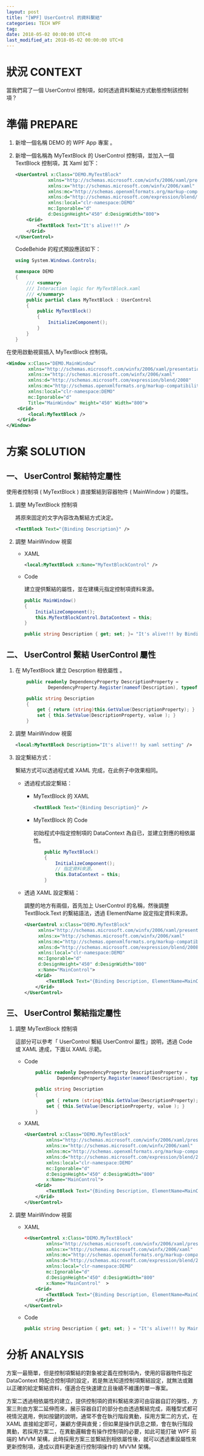 ```yaml
---
layout: post
title: "[WPF] UserControl 的資料繫結"
categories: TECH WPF
tag: 
date: 2018-05-02 00:00:00 UTC+8 
last_modified_at: 2018-05-02 00:00:00 UTC+8 
---
```


# 狀況 CONTEXT

當我們寫了一個 UserControl 控制項，如何透過資料繫結方式動態控制該控制項？


# 準備 PREPARE
1. 新增一個名稱 DEMO 的 WPF App 專案 。

2. 新增一個名稱為 MyTextBlock 的 UserControl 控制項，並加入一個 TextBlock 控制項，其 Xaml 如下：

    ``` XML
    <UserControl x:Class="DEMO.MyTextBlock"
                xmlns="http://schemas.microsoft.com/winfx/2006/xaml/presentation"
                xmlns:x="http://schemas.microsoft.com/winfx/2006/xaml"
                xmlns:mc="http://schemas.openxmlformats.org/markup-compatibility/2006" 
                xmlns:d="http://schemas.microsoft.com/expression/blend/2008" 
                xmlns:local="clr-namespace:DEMO"
                mc:Ignorable="d" 
                d:DesignHeight="450" d:DesignWidth="800">
        <Grid>
            <TextBlock Text="It's alive!!!" />
        </Grid>
    </UserControl>
    ```

    CodeBehide 的程式預設應該如下：
    ``` csharp
    using System.Windows.Controls;

    namespace DEMO
    {
        /// <summary>
        /// Interaction logic for MyTextBlock.xaml
        /// </summary>
        public partial class MyTextBlock : UserControl
        {
            public MyTextBlock()
            {
                InitializeComponent();
            }
        }
    }
    ```

在使用啟動視窗插入 MyTextBlock 控制項。

``` XML
<Window x:Class="DEMO.MainWindow"
        xmlns="http://schemas.microsoft.com/winfx/2006/xaml/presentation"
        xmlns:x="http://schemas.microsoft.com/winfx/2006/xaml"
        xmlns:d="http://schemas.microsoft.com/expression/blend/2008"
        xmlns:mc="http://schemas.openxmlformats.org/markup-compatibility/2006"
        xmlns:local="clr-namespace:DEMO"
        mc:Ignorable="d"
        Title="MainWindow" Height="450" Width="800">
    <Grid>
        <local:MyTextBlock />
    </Grid>
</Window>
```

# 方案 SOLUTION

## 一、 UserControl 繫結特定屬性

使用者控制項 ( MyTextBlock ) 直接繋結到容器物件 ( MainWindow ) 的屬性。

1. 調整 MyTextBlock 控制項

    將原來固定的文字內容改為繫結方式決定。

    ``` xml
    <TextBlock Text="{Binding Description}" />
    ```
2. 調整 MainWindow 視窗

    * XAML 
        ``` xml
        <local:MyTextBlock x:Name="MyTextBlockControl" />
        ```

    * Code 
    
        建立提供繫結的屬性，並在建構元指定控制項資料來源。

        ``` csharp
        public MainWindow()
        {
            InitializeComponent();
            this.MyTextBlockControl.DataContext = this;
        }

        public string Description { get; set; }= "It's alive!!! by Binding MainWindow.Description";
        ```

## 二、 UserControl 繫結 UserControl 屬性

1. 在 MyTextBlock 建立 Descrption 相依屬性 。
    ```csharp
        public readonly DependencyProperty DescriptionProperty =
                DependencyProperty.Register(nameof(Description), typeof(string), typeof(MyTextBlock), new PropertyMetadata());

        public string Description
        {
            get { return (string)this.GetValue(DescriptionProperty); }
            set { this.SetValue(DescriptionProperty, value ); }
        }  
    ```
2. 調整 MainWindow 視窗

    ```xml
    <local:MyTextBlock Description="It's alive!!! by xaml setting" />
    ```

3. 設定繫結方式：
    
    繫結方式可以透過程式或 XAML 完成，在此例子中效果相同。

    * 透過程式設定繫結：

        * MyTextBlock 的 XAML
            ```xml
            <TextBlock Text="{Binding Description}" />
            ```

        * MyTextBlock 的 Code
        
            初始程式中指定控制項的 DataContext 為自已，並建立對應的相依屬性。

            ```csharp
                public MyTextBlock()
                {
                    InitializeComponent();
                    // 指定資料來源。
                    this.DataContext = this;
                }
            ```

    * 透過 XAML 設定繫結：

        調整的地方有兩個，首先加上 UserControl 的名稱，然後調整 TextBlock.Text 的繫結語法，透過 ElementName 設定指定資料來源。

        ```xml
        <UserControl x:Class="DEMO.MyTextBlock"
             xmlns="http://schemas.microsoft.com/winfx/2006/xaml/presentation"
             xmlns:x="http://schemas.microsoft.com/winfx/2006/xaml"
             xmlns:mc="http://schemas.openxmlformats.org/markup-compatibility/2006" 
             xmlns:d="http://schemas.microsoft.com/expression/blend/2008" 
             xmlns:local="clr-namespace:DEMO"
             mc:Ignorable="d" 
             d:DesignHeight="450" d:DesignWidth="800"
             x:Name="MainControl">
            <Grid>
                <TextBlock Text="{Binding Description, ElementName=MainControl }" />
            </Grid>
        </UserControl>
        ```
        

## 三、 UserControl 繫結指定屬性

1. 調整 MyTextBlock 控制項

    這部分可以參考「 UserControl 繫結 UserControl 屬性」說明，透過 Code 或 XAML 達成，下面以 XAML 示範。

    * Code 
        ```csharp
            public readonly DependencyProperty DescriptionProperty =
                    DependencyProperty.Register(nameof(Description), typeof(string), typeof(MyTextBlock), new PropertyMetadata());

            public string Description
            {
                get { return (string)this.GetValue(DescriptionProperty); }
                set { this.SetValue(DescriptionProperty, value ); }
            }  
        ```

    * XAML    

        ```xml
        <UserControl x:Class="DEMO.MyTextBlock"
                xmlns="http://schemas.microsoft.com/winfx/2006/xaml/presentation"
                xmlns:x="http://schemas.microsoft.com/winfx/2006/xaml"
                xmlns:mc="http://schemas.openxmlformats.org/markup-compatibility/2006" 
                xmlns:d="http://schemas.microsoft.com/expression/blend/2008" 
                xmlns:local="clr-namespace:DEMO"
                mc:Ignorable="d" 
                d:DesignHeight="450" d:DesignWidth="800"
                x:Name="MainControl">
            <Grid>
                <TextBlock Text="{Binding Description, ElementName=MainControl }" />
            </Grid>
        </UserControl>
        ```

2. 調整 MainWindow 視窗
    
    * XAML 
        ```xml
        <<UserControl x:Class="DEMO.MyTextBlock"
                xmlns="http://schemas.microsoft.com/winfx/2006/xaml/presentation"
                xmlns:x="http://schemas.microsoft.com/winfx/2006/xaml"
                xmlns:mc="http://schemas.openxmlformats.org/markup-compatibility/2006" 
                xmlns:d="http://schemas.microsoft.com/expression/blend/2008" 
                xmlns:local="clr-namespace:DEMO"
                mc:Ignorable="d" 
                d:DesignHeight="450" d:DesignWidth="800"
                x:Name="MainControl"  >
            <Grid>
                <TextBlock Text="{Binding Description, ElementName=MainControl }" />
            </Grid>
        </UserControl>
        ```
    
    * Code

        ```csharp
        public string Description { get; set; } = "It's alive!!! by MainWin.Description";
        ```

# 分析 ANALYSIS

方案一最簡單，但是控制項繫結的對象被定義在控制項內，使用的容器物件指定 DataContext 時配合控制項的設定，若是無法知道控制項繫結設定，就無法或難以正確的給定繫結資料，僅適合在快速建立且後續不維護的單一專案。

方案二透過相依屬性的建立，提供控制項的資料繫結來源可由容器自訂的彈性，方案三則由方案二延伸而來，展示容器自訂的部分也由透過繫結完成，兩種型式都可視情況選用，例如按鍵的說明，通常不會在執行階段異動，採用方案二的方式，在 XAML 直接給定即可，兼顧方便與直覺；但如果是操作訊息之類，會在執行階段異動，若採用方案二，在異動邏輯會有操作控制項的必要，如此可能打破 WPF 前端的 MVVM 架構，此時採用方案三並繫結到相依屬性後，就可以透過重設屬性來更新控制項，達成以資料更新進行控制項操作的 MVVM 架構。

